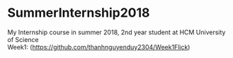 # SummerInternship2018
My Internship course in summer 2018, 2nd year student at HCM University of Science <br />
Week1: (https://github.com/thanhnguyenduy2304/Week1Flick)
